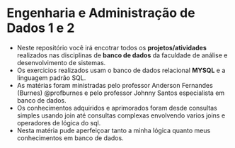 # Engenharia e Administração de Dados 1 e 2

* Neste repositório você irá encotrar todos os __projetos/atividades__ realizados nas disciplinas de __banco de dados__ da faculdade de análise e desenvolvimento de sistemas.
* Os exercicios realizados usam o banco de dados relacional __MYSQL__ e a linguagem padrão SQL.
* As matérias foram ministradas pelo professor Anderson Fernandes (Burnes) @profburnes e pelo professor Johnny Santos especialista em banco de dados.
* Os conhecimentos adquiridos e aprimorados foram desde consultas simples usando join até consultas complexas envolvendo varios joins e operadores de lógica do sql.
* Nesta matéria pude aperfeiçoar tanto a minha lógica quanto meus conhecimentos em banco de dados.

